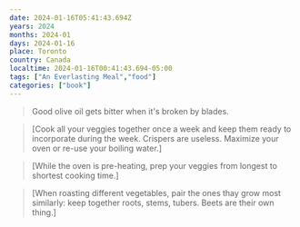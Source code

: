 ```yaml
---
date: 2024-01-16T05:41:43.694Z
years: 2024
months: 2024-01
days: 2024-01-16
place: Toronto
country: Canada
localtime: 2024-01-16T00:41:43.694-05:00
tags: ["An Everlasting Meal","food"]
categories: ["book"]
---
```

> Good olive oil gets bitter when it's broken by blades.

> [Cook all your veggies together once a week and keep them ready to incorporate during the week. Crispers are useless. Maximize your oven or re-use your boiling water.]

> [While the oven is pre-heating, prep your veggies from longest to shortest cooking time.]

> [When roasting different vegetables, pair the ones thay grow most similarly: keep together roots, stems, tubers. Beets are their own thing.]
